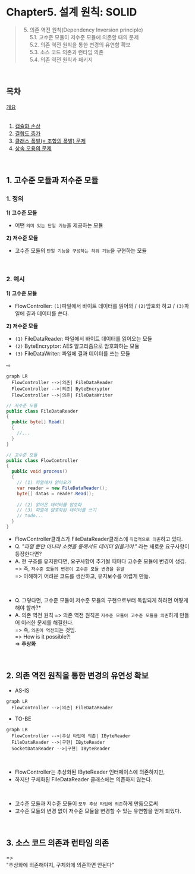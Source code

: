 # Chapter5. 설계 원칙: SOLID

> 5. 의존 역전 원칙(Dependency Inversion principle)   
5.1. 고수준 모듈이 저수준 모듈에 의존할 때의 문제   
5.2. 의존 역전 원칙을 통한 변경의 유연함 확보        
5.3. 소스 코드 의존과 런타임 의존        
5.4. 의존 역전 원칙과 패키지        

</br>

## 목차   

[개요](#개요)  
</br>
1. [캡슐화 손상](#1-캡슐화-손상)  
2. [결합도 증가](#2-결합도-증가)  
3. [클래스 폭발(= 조합의 폭발) 문제](#3-클래스-폭발-문제)  
4. [상속 오용의 문제](#4-상속-오용의-문제)  

</br> 



## 1. 고수준 모듈과 저수준 모듈
### 1. 정의
**1) 고수준 모듈**  
- 어떤 `의미 있는 단일 기능`을 제공하는 모듈  

**2) 저수준 모듈**  
- 고수준 모듈의 `단일 기능을 구성하는 하위 기능`을 구현하는 모듈  

</br>

### 2. 예시    
**1) 고수준 모듈**     
- FlowController: `(1)`파일에서 바이트 데이터를 읽어와 / `(2)`암호화 하고 / `(3)`파일에 결과 데이터를 쓴다.  

**2) 저수준 모듈**    
- `(1)` FileDataReader: 파일에서 바이트 데이터를 읽어오는 모듈  
- `(2)` ByteEncryptor: AES 알고리즘으로 암호화하는 모듈  
- `(3)` FileDataWriter: 파일에 결과 데이터를 쓰는 모듈  

⇨
   
```mermaid 
graph LR
  FlowController -->|의존| FileDataReader
  FlowController -->|의존| ByteEncryptor
  FlowController -->|의존| FileDataWriter
```

```c#
// 저수준 모듈
public class FileDataReader
{
  public byte[] Read()
  {
    //...
  }
}

// 고수준 모듈
public class FlowController 
{
  public void process()
  {
    // (1) 파일에서 읽어오기
    var reader = new FileDataReader();
    byte[] datas = reader.Read();
    
    // (2) 읽어온 데이터를 암호화 
    // (3) 파일에 암호화된 데이터를 쓰기
    // todo...
  }
}
```
- FlowController클래스가 FileDataReader클래스에 `직접적으로 의존`하고 있다.     
- Q. *"파일 뿐만 아니라 소켓을 통해서도 데이터 읽을거야."* 라는 새로운 요구사항이 등장한다면?   
- A. 현 구조를 유지한다면, 요구사항이 추가될 때마다 고수준 모듈에 변경이 생김.  
  => 즉, `저수준 모듈의 변경이 고수준 모듈 변경을 유발`    
  => 이해하기 어려운 코드를 생산하고, 유지보수를 어렵게 만듦.  
  
</br>

- Q. 그렇다면, 고수준 모듈이 저수준 모듈의 구현으로부터 독립되게 하려면 어떻게 해야 할까?*
- A. 의존 역전 원칙
  => 의존 역전 원칙은 `저수준 모듈이 고수준 모듈을 의존`하게 만들어 이러한 문제를 해결한다.     
  => 즉, `의존이 역전`되는 것임.  
  => How is it possible?!  
  => **추상화**
  
</br>


## 2. 의존 역전 원칙을 통한 변경의 유연성 확보

- AS-IS
```mermaid 
graph LR
  FlowController -->|의존| FileDataReader
```

- TO-BE
```mermaid 
graph LR
  FlowController -->|추상 타입에 의존| IByteReader  
  FileDataReader -->|구현| IByteReader
  SocketDataReader -->|구현| IByteReader
```

</br>

- FlowController는 추상화된 IByteReader 인터페이스에 의존하지만,   
- 하지만 구체화된 FileDataReader 클래스에는 의존하지 않는다.  

</br>

- 고수준 모듈과 저수준 모듈이 `모두 추상 타입에 의존`하게 만듦으로써  
- 고수준 모듈의 변경 없이 저수준 모듈을 변경할 수 있는 유연함을 얻게 되었다.  

</br>

## 3. 소스 코드 의존과 런타임 의존


=>   
"추상화에 의존해야지, 구체화에 의존하면 안된다"


